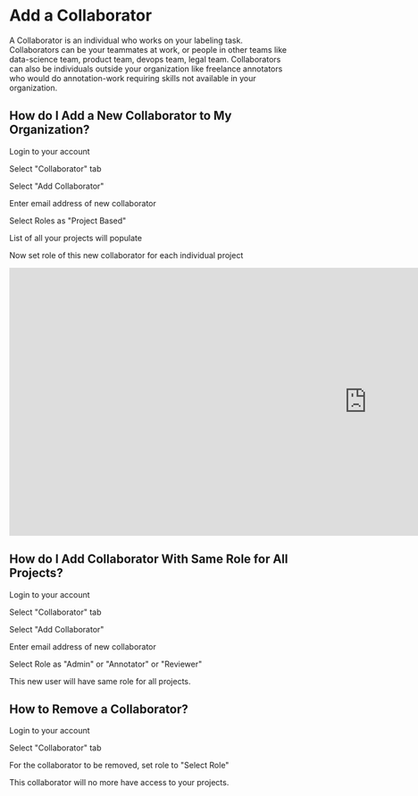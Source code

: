 # Add a Collaborator
A Collaborator is an individual who works on your labeling task. Collaborators can be your teammates at work, or people in other teams like data-science team, product team, devops team, legal team. Collaborators can also be individuals outside your organization like freelance annotators who would do annotation-work requiring skills not available in your organization.

## How do I Add a New Collaborator to My Organization?

Login to your account

Select "Collaborator" tab

Select "Add Collaborator"

Enter email address of new collaborator

Select Roles as "Project Based"

List of all your projects will populate

Now set role of this new collaborator for each individual project

<!-- [![New Collaborator Project Based](https://i.ytimg.com/vi/IfDn_GWWQ1w/hqdefault.jpg)](https://www.youtube.com/embed/IfDn_GWWQ1w) -->

<div class="video-wrapper">
  <iframe width="1280" height="480" src="https://www.youtube.com/embed/IfDn_GWWQ1w" frameborder="0" allowfullscreen></iframe>
</div>

## How do I Add Collaborator With Same Role for All Projects?

Login to your account

Select "Collaborator" tab

Select "Add Collaborator"

Enter email address of new collaborator

Select Role as "Admin" or "Annotator" or "Reviewer"

This new user will have same role for all projects.

## How to Remove a Collaborator?

Login to your account

Select "Collaborator" tab

For the collaborator to be removed, set role to "Select Role"

This collaborator will no more have access to your projects.
